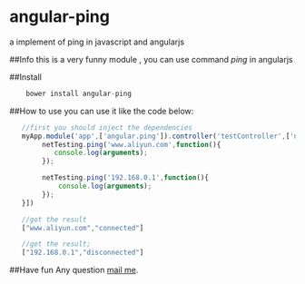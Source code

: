 angular-ping
============

a implement of ping in javascript and angularjs


##Info
this is a very funny module , you can use command <i>ping</i> in angularjs

##Install
```javascript
    bower install angular-ping
```

##How to use
you can use it like the code below:
```javascript
   //first you should inject the dependencies
   myApp.module('app',['angular.ping']).controller('testController',['netTesting',function(netTesting){
        netTesting.ping('www.aliyun.com',function(){
           console.log(arguments);
        });

        netTesting.ping('192.168.0.1',function(){
            console.log(arguments);
        });
   }])

   //got the result
   ["www.aliyun.com","connected"]

   //get the result;
   ["192.168.0.1","disconnected"]
```

##Have fun
Any question <a href="mailto:zhongwei.lzw@alibaba-inc.com">mail me</a>.